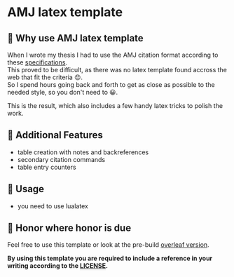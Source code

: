 # AMJ latex template

## 🧐 Why use AMJ latex template
When I wrote my thesis I had to use the AMJ citation format according to these [specifications](https://aom.org/docs/default-source/publishing-with-aom/aom_journal_style_guidea3b84b773e3649569a17a05e14cc6eaf.pdf?sfvrsn=f94177b2_2). <br>
This proved to be difficult, as there was no latex template found accross the web that fit the criteria 😠. <br>
So I spend hours going back and forth to get as close as possible to the needed style, so you don't need to 😀.

This is the result, which also includes a few handy latex tricks to polish the work.

## 🤩 Additional Features
- table creation with notes and backreferences
- secondary citation commands
- table entry counters

## 🤞 Usage
- you need to use lualatex

## 🌿 Honor where honor is due 

Feel free to use this template or look at the pre-build [overleaf version](https://www.overleaf.com/read/vbpjdtcqpwyn).

**By using this template you are required to include a reference in your writing according to the [LICENSE](https://creativecommons.org/licenses/by-sa/3.0).**